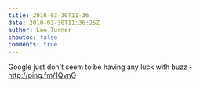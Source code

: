 ```yaml
---
title: 2010-03-30T11-36
date: 2010-03-30T11:36:25Z
author: Lee Turner
showtoc: false
comments: true
---
```


Google just don't seem to be having any luck with buzz - http://ping.fm/1QvnG

